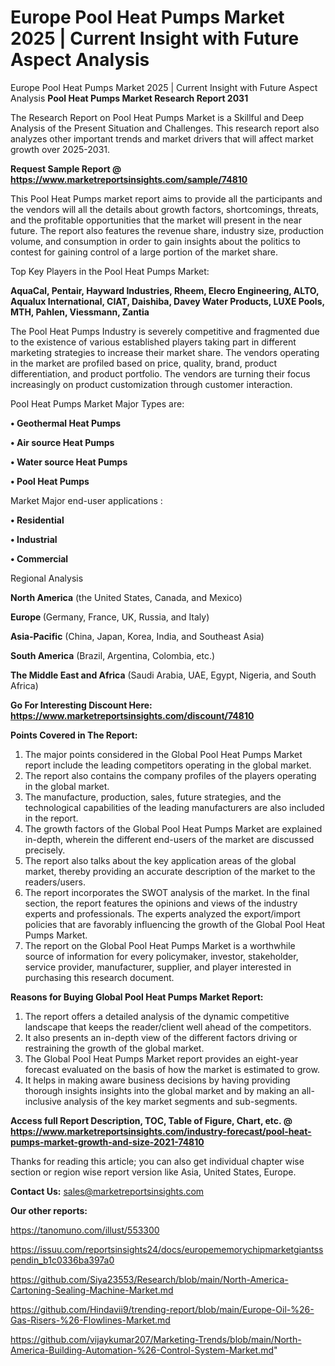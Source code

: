 # Europe Pool Heat Pumps Market 2025 | Current Insight with Future Aspect Analysis
Europe Pool Heat Pumps Market 2025 | Current Insight with Future Aspect Analysis
<strong>Pool Heat Pumps Market Research Report 2031</strong>

The Research Report on Pool Heat Pumps Market is a Skillful and Deep Analysis of the Present Situation and Challenges. This research report also analyzes other important trends and market drivers that will affect market growth over 2025-2031.

<strong>Request Sample Report @ <a href=https://www.marketreportsinsights.com/sample/74810>https://www.marketreportsinsights.com/sample/74810</a></strong>

This Pool Heat Pumps market report aims to provide all the participants and the vendors will all the details about growth factors, shortcomings, threats, and the profitable opportunities that the market will present in the near future. The report also features the revenue share, industry size, production volume, and consumption in order to gain insights about the politics to contest for gaining control of a large portion of the market share.

Top Key Players in the Pool Heat Pumps Market:

<strong>AquaCal, Pentair, Hayward Industries, Rheem, Elecro Engineering, ALTO, Aqualux International, CIAT, Daishiba, Davey Water Products, LUXE Pools, MTH, Pahlen, Viessmann, Zantia</strong>

The Pool Heat Pumps Industry is severely competitive and fragmented due to the existence of various established players taking part in different marketing strategies to increase their market share. The vendors operating in the market are profiled based on price, quality, brand, product differentiation, and product portfolio. The vendors are turning their focus increasingly on product customization through customer interaction.

Pool Heat Pumps Market Major Types are:

<strong>• Geothermal Heat Pumps

• Air source Heat Pumps

• Water source Heat Pumps

• Pool Heat Pumps</strong>

Market Major end-user applications :

<strong>• Residential

• Industrial

• Commercial</strong>

Regional Analysis

</u><strong><b>North America</b></strong> (the United States, Canada, and Mexico)

<strong><b>Europe </b></strong>(Germany, France, UK, Russia, and Italy)

<strong><b>Asia-Pacific</b></strong> (China, Japan, Korea, India, and Southeast Asia)

<strong><b>South America</b></strong> (Brazil, Argentina, Colombia, etc.)

<strong><b>The Middle East and Africa</b></strong> (Saudi Arabia, UAE, Egypt, Nigeria, and South Africa)

<strong>Go For Interesting Discount Here: <a href=https://www.marketreportsinsights.com/discount/74810>https://www.marketreportsinsights.com/discount/74810</a></strong>

<strong>Points Covered in The Report:</strong>
<ol>
  <li>The major points considered in the Global Pool Heat Pumps Market report include the leading competitors operating in the global market.</li>
  <li>The report also contains the company profiles of the players operating in the global market.</li>
  <li>The manufacture, production, sales, future strategies, and the technological capabilities of the leading manufacturers are also included in the report.</li>
  <li>The growth factors of the Global Pool Heat Pumps Market are explained in-depth, wherein the different end-users of the market are discussed precisely.</li>
  <li>The report also talks about the key application areas of the global market, thereby providing an accurate description of the market to the readers/users.</li>
  <li>The report incorporates the SWOT analysis of the market. In the final section, the report features the opinions and views of the industry experts and professionals. The experts analyzed the export/import policies that are favorably influencing the growth of the Global Pool Heat Pumps Market.</li>
  <li>The report on the Global Pool Heat Pumps Market is a worthwhile source of information for every policymaker, investor, stakeholder, service provider, manufacturer, supplier, and player interested in purchasing this research document.</li>
</ol>
<strong>Reasons for Buying Global Pool Heat Pumps Market Report:</strong>

<ol>
  <li>The report offers a detailed analysis of the dynamic competitive landscape that keeps the reader/client well ahead of the competitors.</li>
  <li>It also presents an in-depth view of the different factors driving or restraining the growth of the global market.</li>
  <li>The Global Pool Heat Pumps Market report provides an eight-year forecast evaluated on the basis of how the market is estimated to grow.</li>
  <li>It helps in making aware business decisions by having providing thorough insights insights into the global market and by making an all-inclusive analysis of the key market segments and sub-segments.</li>
</ol>
<strong>Access full Report Description, TOC, Table of Figure, Chart, etc. @ <a href=https://www.marketreportsinsights.com/industry-forecast/pool-heat-pumps-market-growth-and-size-2021-74810>https://www.marketreportsinsights.com/industry-forecast/pool-heat-pumps-market-growth-and-size-2021-74810</a></strong>


Thanks for reading this article; you can also get individual chapter wise section or region wise report version like Asia, United States, Europe.

<strong>Contact Us:</strong>
sales@marketreportsinsights.com

<strong>Our other reports:</strong>

<a href=https://tanomuno.com/illust/553300>https://tanomuno.com/illust/553300</a>

<a href=https://issuu.com/reportsinsights24/docs/europememorychipmarketgiantsspendin_b1c0336ba397a0>https://issuu.com/reportsinsights24/docs/europememorychipmarketgiantsspendin_b1c0336ba397a0</a>

<a href=https://github.com/Siya23553/Research/blob/main/North-America-Cartoning-Sealing-Machine-Market.md>https://github.com/Siya23553/Research/blob/main/North-America-Cartoning-Sealing-Machine-Market.md</a>

<a href=https://github.com/Hindavii9/trending-report/blob/main/Europe-Oil-%26-Gas-Risers-%26-Flowlines-Market.md>https://github.com/Hindavii9/trending-report/blob/main/Europe-Oil-%26-Gas-Risers-%26-Flowlines-Market.md</a>

<a href=https://github.com/vijaykumar207/Marketing-Trends/blob/main/North-America-Building-Automation-%26-Control-System-Market.md>https://github.com/vijaykumar207/Marketing-Trends/blob/main/North-America-Building-Automation-%26-Control-System-Market.md</a>"

